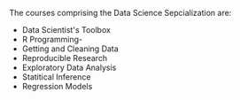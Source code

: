 The courses comprising the Data Science Sepcialization are:

* Data Scientist's Toolbox
* R Programming-
* Getting and Cleaning Data
* Reproducible Research
* Exploratory Data Analysis
* Statitical Inference
* Regression Models
